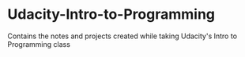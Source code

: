 # Udacity-Intro-to-Programming
Contains the notes and projects created while taking Udacity's Intro to Programming class
